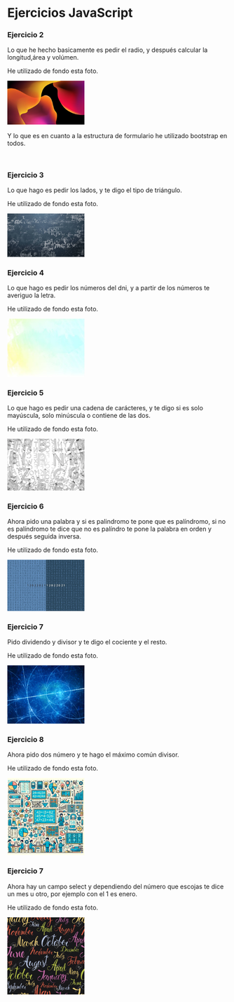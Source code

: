 <h1>Ejercicios JavaScript</h1>

<h3>Ejercicio 2</h3>
<p>Lo que he hecho basicamente es pedir el radio, y después calcular la longitud,área y volúmen.</p>
<p>He utilizado de fondo esta foto.</p>
<img src="./img/Ejercicio2.jpg" alt="imagen de hero section" style="width:35%">
<p>Y lo que es en cuanto a la estructura de formulario he utilizado bootstrap en todos.</p>
</br>
<h3>Ejercicio 3</h3>
<p>Lo que hago es pedir los lados, y te digo el tipo de triángulo.</p>
<p>He utilizado de fondo esta foto.</p>
<img src="./img/ejercicio3.jpg" alt="ejercicio3" style="width:35%">
</br>
<h3>Ejercicio 4</h3>
<p>Lo que hago es pedir los números del dni, y a partir de los números te averiguo la letra.</p>
<p>He utilizado de fondo esta foto.</p>
<img src="./img/ejercicio4.jpg" alt="ejercicio4" style="width:35%">
</br>

<h3>Ejercicio 5</h3>
<p>Lo que hago es pedir una cadena de carácteres, y te digo si es solo mayúscula, solo minúscula o contiene de las dos.</p>
<p>He utilizado de fondo esta foto.</p>
<img src="./img/ejercicio5.jpg" alt="imagen de hero section" style="width:35%">
</br>

<h3>Ejercicio 6</h3>
<p>Ahora pido una palabra y si es palindromo te pone que es palíndromo, si no es palíndromo te dice que no es palíndro te pone la palabra en orden y después seguida inversa.</p>
<p>He utilizado de fondo esta foto.</p>
<img src="./img/ejercicio6.jpg" alt="imagen de hero section" style="width:35%">
</br>

<h3>Ejercicio 7</h3>
<p>Pido dividendo y divisor y te digo el cociente y el resto.</p>
<p>He utilizado de fondo esta foto.</p>
<img src="./img/ejercicio7.jpg" alt="imagen de hero section" style="width:35%">
</br>

<h3>Ejercicio 8</h3>
<p>Ahora pido dos número y te hago el máximo común divisor.</p>
<p>He utilizado de fondo esta foto.</p>
<img src="./img/ejercicio8.jpg" alt="imagen de hero section" style="width:35%">
</br>

<h3>Ejercicio 7</h3>
<p>Ahora hay un campo select y dependiendo del número que escojas te dice un mes u otro, por ejemplo con el 1 es enero.</p>
<p>He utilizado de fondo esta foto.</p>
<img src="./img/ejercicio9.jpg" alt="imagen de hero section" style="width:35%">
